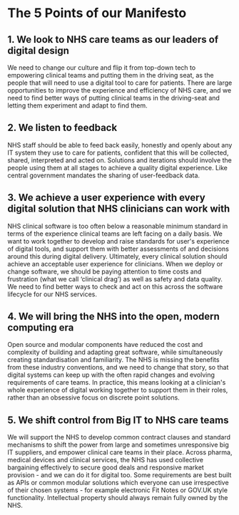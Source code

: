 # The 5 Points of our Manifesto

## 1. We look to NHS care teams as our leaders of digital design

We need to change our culture and flip it from top-down tech to empowering clinical teams and putting them in the driving seat, as the people that will need to use a digital tool to care for patients. There are large opportunities to improve the experience and efficiency of NHS care, and we need to find better ways of putting clinical teams in the driving-seat and letting them experiment and adapt to find them.

## 2. We listen to feedback

NHS staff should be able to feed back easily, honestly and openly about any IT system they use to care for patients, confident that this will be collected, shared, interpreted and acted on. Solutions and iterations should involve the people using them at all stages to achieve a quality digital experience. Like central government mandates the sharing of user-feedback data.

## 3. We achieve a user experience with every digital solution that NHS clinicians can work with

NHS clinical software is too often below a reasonable minimum standard in terms of the experience clinical teams are left facing on a daily basis. We want to work together to develop and raise standards for user's experience of digital tools, and support them with better assessments of and decisions around this during digital delivery. Ultimately,  every clinical solution should achieve an acceptable user experience for clinicians.  When we deploy or change software, we should be paying attention to time costs and frustration (what we call ‘clinical drag’) as well as safety and data quality. We need to find better ways to check and act on this across the software lifecycle for our NHS services.

## 4. We will bring the NHS into the open, modern computing era

Open source and modular components have reduced the cost and complexity of building and adapting great software, while simultaneously creating standardisation and familiarity. The NHS is missing the benefits from these industry conventions, and we need to change that story, so that digital systems can keep up with the often rapid changes and evolving requirements of care teams. In practice, this means looking at a clinician's whole experience of digital working together to support them in their roles, rather than an obsessive focus on discrete point solutions.

## 5. We shift control from Big IT to NHS care teams

We will support the NHS to develop common contract clauses and standard mechanisms to shift the power from large and sometimes unresponsive big IT suppliers, and empower clinical care teams in their place. Across pharma, medical devices and clinical services, the NHS has used collective bargaining effectively to secure good deals and responsive market provision - and we can do it for digital too.
Some requirements are best built as APIs or common modular solutions which everyone can use irrespective of their chosen systems - for example electronic Fit Notes or GOV.UK style functionality. Intellectual property should always remain fully owned by the NHS.
